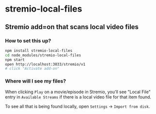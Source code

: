 # stremio-local-files
## Stremio add=on that scans local video files

### How to set this up?

```bash
npm install stremio-local-files
cd node_modules/stremio-local-files
npm start
open http://localhost:3033/stremio/v1
# click "Activate add-on"
```

### Where will I see my files?

When clicking ``Play`` on a movie/episode in Stremio, you'll see "Local File" entry in ``Available Streams`` if there is a local video file for that item found.

To see all that is being found locally, open ``Settings`` -> ``Import from disk``.



